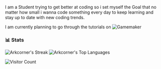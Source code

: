 I am a Student trying to get better at coding so i set myself the Goal that no matter how small i wanna code something every day to keep learning and stay up to date with new coding trends.

I am currently planning to go through the tutorials on ![Gamemaker](https://gamemaker.io/en/tutorials)

### 📊 Stats

![Arkcorner's Streak](https://github-readme-streak-stats.herokuapp.com/?user=Arkcorner&theme=tokyonight&hide_border=true)
![Arkcorner's Top Languages](https://github-readme-stats.vercel.app/api/top-langs/?username=Arkcorner&theme=tokyonight&show_icons=true&hide_border=true&layout=compact)

![Visitor Count](https://komarev.com/ghpvc/?username=Arkcorner&color=blueviolet)
